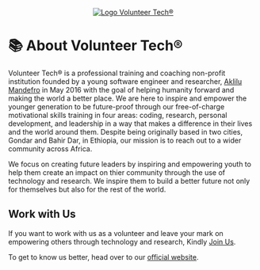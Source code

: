 <p align="center"> <a href="https://volunteer-tech.com" target="_blank"><img src="https://i.imgur.com/OnxEsoC.png" alt="Logo Volunteer Tech®"> </a></p>

# 📚 About Volunteer Tech®

Volunteer Tech® is a professional training and coaching non-profit institution founded by a young software engineer and researcher, [Aklilu Mandefro](https://volunteer-tech.com/Aklilu/) in May 2016 with the goal of helping humanity forward and making the world a better place. We are here to inspire and empower the younger generation to be future-proof through our free-of-charge motivational skills training in four areas: coding, research, personal development, and leadership in a way that makes a difference in their lives and the world around them. Despite being originally based in two cities, Gondar and Bahir Dar, in Ethiopia, our mission is to reach out to a wider community across Africa.

​We focus on creating future leaders by inspiring and empowering youth to help them create an impact on thier community through the use of technology and research. We inspire them to build a better future not only for themselves but also for the rest of the world.

## Work with Us

If you want to work with us as a volunteer and leave your mark on empowering others through technology and research, Kindly [Join Us](https://volunteer-tech.com/Become-A-Volunteer).

To get to know us better, head over to our [official website](https://volunteer-tech.com/).

